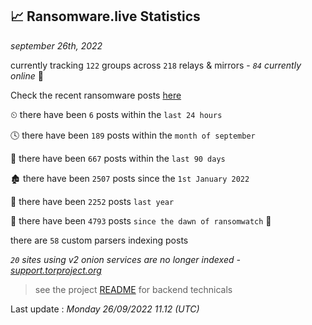 
## 📈 Ransomware.live Statistics
_september 26th, 2022_

currently tracking `122` groups across `218` relays & mirrors - _`84` currently online_ 📡

Check the recent ransomware posts [here](https://www.ransomware.live/#/recentposts)


⏲ there have been `6` posts within the `last 24 hours`

🕓 there have been `189` posts within the `month of september`

📅 there have been `667` posts within the `last 90 days`

🏚 there have been `2507` posts since the `1st January 2022`

🚀 there have been `2252` posts `last year`

🦕 there have been `4793` posts `since the dawn of ransomwatch` 🐣

there are `58` custom parsers indexing posts

_`20` sites using v2 onion services are no longer indexed - [support.torproject.org](https://support.torproject.org/onionservices/v2-deprecation/)_

> see the project [README](https://github.com/jmousqueton/ransomwatch#readme) for backend technicals



Last update : _Monday 26/09/2022 11.12 (UTC)_

